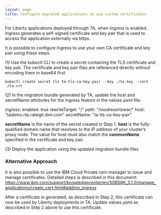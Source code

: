 ```yaml
---
layout: page
title: Configure migrated applications to use custom certificates
---
```


For Liberty applications deployed through TA, when Ingress is enabled, Ingress generates a self-signed certificate and key pair that is used to access the application externally via https.

It is possible to configure Ingress to use your own CA certificate and key pair using these steps:

(1) Use the kubectl CLI to create a secret containing the TLS certificate and key pair. 
    The certificate and key pair files are referenced directly without encoding them in base64 first.
    
    kubectl create secret tls ta-tls-ca-key-pair --key ./ta.key --cert ./ta.crt

 (2) In the migration bundle generated by TA, update the host and secretName attributes 
     for the Ingress feature in the values.yaml file:
     
     
ingress:
 enabled: true
  rewriteTarget: "/"
  path: "/modresortswar/"
  host: "tademo.rtp.raleigh.ibm.com"
  secretName: "ta-tls-ca-key-pair"


**secretName** is the name of the secret created in Step 1. **host** is the fully-qualified domain name that resolves to the IP address of your cluster’s proxy node. The value for host must also match the **commonName** specified in the certificate and key pair.

(3) Deploy the application using the updated migration bundle files

### Alternative Approach

It is also possible to use the IBM Cloud Private cert-manager to issue and manage certificates. Detailed steps is described in this document:
https://www.ibm.com/support/knowledgecenter/en/SSBS6K_3.1.0/manage_applications/create_cert.html#adding_ingress

After a certificate is generated, as described in Step 2, this certificate can now be used by Liberty deployments in TA. Update values.yaml as described in Step 2 above to use this certificate.

